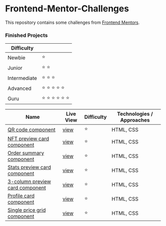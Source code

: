 # Frontend-Mentor-Challenges

This repository contains some challenges from [Frontend Mentors](https://www.frontendmentor.io/challenges). 

### Finished Projects

|Difficulty | |
|---|---|
| Newbie | :star: |
| Junior | :star: :star: |
| Intermediate | :star: :star: :star:  |
| Advanced | :star: :star: :star: :star: :star: |
| Guru | :star: :star: :star: :star: :star: :star: |

|Name|Live View|Difficulty| Technologies / Approaches |
|---|---|---|---|
|  [QR code component](https://github.com/azateser/frontendMentor_Projects/tree/main/src/QR%20code%20component) | [view](https://azateser.github.io/frontendMentor_Projects/src/QR%20code%20component/index.html) | :star:   | HTML, CSS |
|  [NFT preview card component](https://github.com/azateser/frontendMentor_Projects/tree/main/src/NFT%20preview%20card%20component) | [view](https://azateser.github.io/frontendMentor_Projects/src/NFT%20preview%20card%20component/) | :star:   | HTML, CSS |
|  [Order summary component](https://github.com/azateser/frontendMentor_Projects/tree/main/src/Order%20summary%20component) | [view](https://azateser.github.io/frontendMentor_Projects/src/Order%20summary%20component/) | :star:   | HTML, CSS |
|  [Stats preview card component](https://github.com/azateser/frontendMentor_Projects/tree/main/src/Stats%20preview%20card%20component) | [view](https://azateser.github.io/frontendMentor_Projects/src/Stats%20preview%20card%20component/) | :star:   | HTML, CSS |
|  [3-column preview card component](https://github.com/azateser/frontendMentor_Projects/tree/main/src/3-column%20preview%20card%20component) | [view](https://azateser.github.io/frontendMentor_Projects/src/3-column%20preview%20card%20component/) | :star:   | HTML, CSS |
|  [Profile card component](https://github.com/azateser/frontendMentor_Projects/tree/main/src/Profile%20card%20component) | [view](hhttps://azateser.github.io/frontendMentor_Projects/src/Profile%20card%20component/) | :star:   | HTML, CSS |
|  [Single price grid component](https://github.com/azateser/frontendMentor_Projects/tree/main/src/Single%20price%20grid%20component) | [view](hhttps://azateser.github.io/frontendMentor_Projects/src/Single%20price%20grid%20component/) | :star:   | HTML, CSS |
